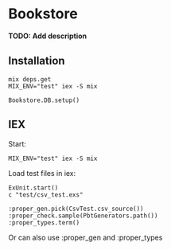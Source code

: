 # Bookstore

**TODO: Add description**

## Installation
```
mix deps.get
MIX_ENV="test" iex -S mix
```

```
Bookstore.DB.setup()
```

## IEX
Start:
```
MIX_ENV="test" iex -S mix
```

Load test files in iex:
```
ExUnit.start()
c "test/csv_test.exs"

:proper_gen.pick(CsvTest.csv_source())
:proper_check.sample(PbtGenerators.path())
:proper_types.term()
```

Or can also use :proper_gen and :proper_types
